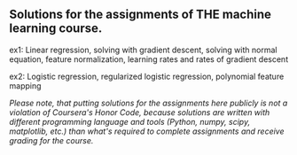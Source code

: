 ## Solutions for the assignments of THE machine learning course.

ex1: Linear regression, solving with gradient descent, solving with normal equation, feature normalization, learning rates and rates of gradient descent

ex2: Logistic regression, regularized logistic regression, polynomial feature mapping

_Please note, that putting solutions for the assignments here publicly is not a violation of Coursera's Honor Code, because solutions are written with different programming language and tools (Python, numpy, scipy, matplotlib, etc.) than what's required to complete assignments and receive grading for the course._
